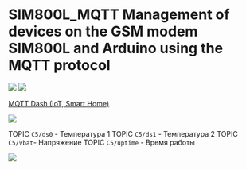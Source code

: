 # SIM800L_MQTT Management of devices on the GSM modem SIM800L and Arduino using the MQTT protocol

![](https://github.com/martinhol221/SIM800L_MQTT/blob/master/other/mqtt-3.jpg)
![](https://github.com/martinhol221/SIM800L_MQTT/blob/master/other/mqtt-4.jpg)


[MQTT Dash (IoT, Smart Home)](https://play.google.com/store/apps/details?id=net.routix.mqttdash&hl=ru)


![](https://github.com/martinhol221/SIM800L_MQTT/blob/master/other/mqtt-5.jpg)

TOPIC `C5/ds0` - Температура 1
TOPIC `C5/ds1` - Температура 2
TOPIC `C5/vbat`- Напряжение
TOPIC `C5/uptime` - Время работы

![](https://github.com/martinhol221/SIM800L_MQTT/blob/master/other/mqtt-6.jpg)
